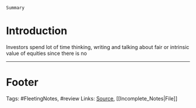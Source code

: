 `Summary`

# Introduction
Investors spend lot of time thinking, writing and talking about fair or intrinsic value of equities since there is no 



---
# Footer

Tags: #FleetingNotes, #review 
Links: 
[Source](https://behaviouralinvestment.com/2021/04/20/why-should-equities-be-fairly-valued/), [[Incomplete_Notes|File]]

<!--stackedit_data:
eyJoaXN0b3J5IjpbLTExMjgxNzk4MTRdfQ==
-->